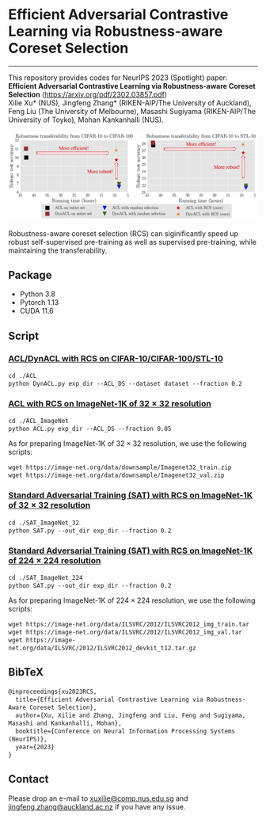 # Efficient Adversarial Contrastive Learning via Robustness-aware Coreset Selection 
---
This repository provides codes for NeurIPS 2023 (Spotlight) paper: **Efficient Adversarial Contrastive Learning via Robustness-aware Coreset Selection** (https://arxiv.org/pdf/2302.03857.pdf) 
<br>Xilie Xu* (NUS), Jingfeng Zhang* (RIKEN-AIP/The University of Auckland), Feng Liu (The University of Melbourne), Masashi Sugiyama (RIKEN-AIP/The University of Toyko), Mohan Kankanhalli (NUS).

<!-- In this repo, we provide the code and the script for reproduce the experiemtns in the main paper, including ACL/DynACL on CIFAR-10/CIFAR-100/STL10, ACL on ImageNet-1K, and standard adversarial training (SAT) on ImageNet-1K.  -->

<div align="center">
    <img src="pic/intro.jpg" />
</div>

Robustness-aware coreset selection (RCS) can siginificantly speed up robust self-supervised pre-training as well as supervised pre-training, while maintaining the transferability.

## Package
+ Python 3.8
+ Pytorch 1.13
+ CUDA 11.6


## Script

### [ACL/DynACL with RCS on CIFAR-10/CIFAR-100/STL-10](./ACL/run.sh)
```
cd ./ACL
python DynACL.py exp_dir --ACL_DS --dataset dataset --fraction 0.2
```
### [ACL with RCS on ImageNet-1K of $32 \times 32$ resolution](./ACL_ImageNet/ACL_imagnet.sh)
```
cd ./ACL_ImageNet
python ACL.py exp_dir --ACL_DS --fraction 0.05
```
As for preparing ImageNet-1K of $32 \times 32$ resolution, we use the following scripts:

```
wget https://image-net.org/data/downsample/Imagenet32_train.zip
wget https://image-net.org/data/downsample/Imagenet32_val.zip
```

### [Standard Adversarial Training (SAT) with RCS on ImageNet-1K of $32 \times 32$ resolution](./SAT_ImegeNet_32/SAT_imagenet_32.sh)
```
cd ./SAT_ImageNet_32
python SAT.py --out_dir exp_dir --fraction 0.2
```

### [Standard Adversarial Training (SAT) with RCS on ImageNet-1K of $224 \times 224$ resolution](./SAT_ImageNet_224/SAT_imagenet_224.sh)
```
cd ./SAT_ImageNet_224
python SAT.py --out_dir exp_dir --fraction 0.2
```
As for preparing ImageNet-1K of $224\times 224$ resolution, we use the following scripts:
```
wget https://image-net.org/data/ILSVRC/2012/ILSVRC2012_img_train.tar
wget https://image-net.org/data/ILSVRC/2012/ILSVRC2012_img_val.tar
wget https://image-net.org/data/ILSVRC/2012/ILSVRC2012_devkit_t12.tar.gz
```

## BibTeX
```
@inproceedings{xu2023RCS,
  title={Efficient Adversarial Contrastive Learning via Robustness-Aware Coreset Selection},
  author={Xu, Xilie and Zhang, Jingfeng and Liu, Feng and Sugiyama, Masashi and Kankanhalli, Mohan},
  booktitle={Conference on Neural Information Processing Systems (NeurIPS)},
  year={2023}
}
```

## Contact
Please drop an e-mail to xuxilie@comp.nus.edu.sg and jingfeng.zhang@auckland.ac.nz if you have any issue.